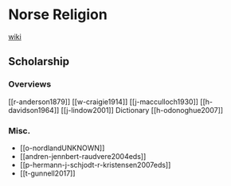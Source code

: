 # Norse Religion
[wiki](https://en.wikipedia.org/wiki/Old-Norse-religion)

## Scholarship
### Overviews
[[r-anderson1879]]
[[w-craigie1914]]
[[j-macculloch1930]]
[[h-davidson1964]]
[[j-lindow2001]] Dictionary
[[h-odonoghue2007]]
### Misc.
- [[o-nordlandUNKNOWN]]
- [[andren-jennbert-raudvere2004eds]]
- [[p-hermann-j-schjodt-r-kristensen2007eds]]
- [[t-gunnell2017]]